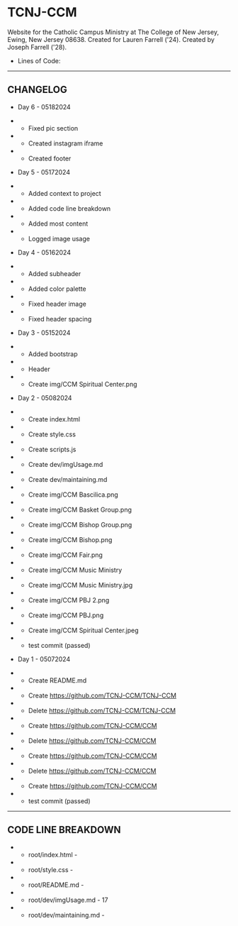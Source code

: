 # TCNJ-CCM

Website for the Catholic Campus Ministry at The College of New Jersey, Ewing, New Jersey 08638. Created for Lauren Farrell ('24). Created by Joseph Farrell ('28).

- Lines of Code: 

- - -

## CHANGELOG

- Day 6 - 05182024
- - Fixed pic section
- - Created instagram iframe
- - Created footer

- Day 5 - 05172024
- - Added context to project
- - Added code line breakdown
- - Added most content
- - Logged image usage

- Day 4 - 05162024
- - Added subheader
- - Added color palette
- - Fixed header image
- - Fixed header spacing

- Day 3 - 05152024
- - Added bootstrap
- - Header
- - Create img/CCM Spiritual Center.png

- Day 2 - 05082024
- - Create index.html
- - Create style.css
- - Create scripts.js
- - Create dev/imgUsage.md
- - Create dev/maintaining.md
- - Create img/CCM Bascilica.png
- - Create img/CCM Basket Group.png
- - Create img/CCM Bishop Group.png
- - Create img/CCM Bishop.png
- - Create img/CCM Fair.png
- - Create img/CCM Music Ministry
- - Create img/CCM Music Ministry.jpg
- - Create img/CCM PBJ 2.png
- - Create img/CCM PBJ.png
- - Create img/CCM Spiritual Center.jpeg
- - test commit (passed)

- Day 1 - 05072024
- - Create README.md
- - Create <https://github.com/TCNJ-CCM/TCNJ-CCM>
- - Delete <https://github.com/TCNJ-CCM/TCNJ-CCM> <!-- pain. -->
- - Create <https://github.com/TCNJ-CCM/CCM>
- - Delete <https://github.com/TCNJ-CCM/CCM> <!-- pain. again. -->
- - Create <https://github.com/TCNJ-CCM/CCM>
- - Delete <https://github.com/TCNJ-CCM/CCM> <!-- are you kidding me -->
- - Create <https://github.com/TCNJ-CCM/CCM>
- - test commit (passed)

- - -

## CODE LINE BREAKDOWN

- - root/index.html - 
- - root/style.css - 
- - root/README.md - 
- - root/dev/imgUsage.md - 17
- - root/dev/maintaining.md - 
